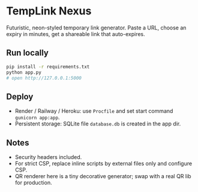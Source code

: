 # TempLink Nexus
Futuristic, neon-styled temporary link generator. Paste a URL, choose an expiry in minutes, get a shareable link that auto-expires.

## Run locally
```bash
pip install -r requirements.txt
python app.py
# open http://127.0.0.1:5000
```

## Deploy
- Render / Railway / Heroku: use `Procfile` and set start command `gunicorn app:app`.
- Persistent storage: SQLite file `database.db` is created in the app dir.

## Notes
- Security headers included.
- For strict CSP, replace inline scripts by external files only and configure CSP.
- QR renderer here is a tiny decorative generator; swap with a real QR lib for production.

